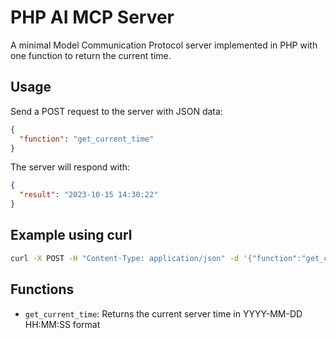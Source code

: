 # PHP AI MCP Server

A minimal Model Communication Protocol server implemented in PHP with one function to return the current time.

## Usage

Send a POST request to the server with JSON data:

```json
{
  "function": "get_current_time"
}
```

The server will respond with:

```json
{
  "result": "2023-10-15 14:30:22"
}
```

## Example using curl

```bash
curl -X POST -H "Content-Type: application/json" -d '{"function":"get_current_time"}' http://localhost/
```

## Functions

- `get_current_time`: Returns the current server time in YYYY-MM-DD HH:MM:SS format
